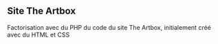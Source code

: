 ## Site The Artbox

Factorisation avec du PHP du code du site The Artbox, initialement créé avec du HTML et CSS
